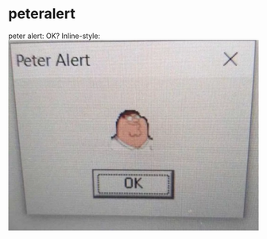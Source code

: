 # peteralert
peter alert: OK?
Inline-style: 
![alt text](https://github.com/CreeperKing77/peteralert/raw/main/.gitignore/resources//peteralert.png "petah")
